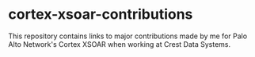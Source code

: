 # cortex-xsoar-contributions
This repository contains links to major contributions made by me for Palo Alto Network's Cortex XSOAR when working at Crest Data Systems.
